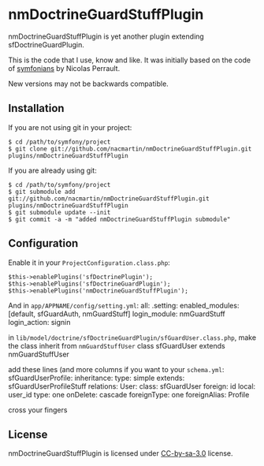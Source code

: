 nmDoctrineGuardStuffPlugin
==========================

nmDoctrineGuardStuffPlugin is yet another plugin extending sfDoctrineGuardPlugin.

This is the code that I use, know and like. It was initially based on the code of [symfonians](http://symfonians.org) by Nicolas Perrault.

New versions may not be backwards compatible.

Installation
------------

If you are not using git in your project:

    $ cd /path/to/symfony/project
    $ git clone git://github.com/nacmartin/nmDoctrineGuardStuffPlugin.git plugins/nmDoctrineGuardStuffPlugin

If you are already using git:

    $ cd /path/to/symfony/project
    $ git submodule add git://github.com/nacmartin/nmDoctrineGuardStuffPlugin.git plugins/nmDoctrineGuardStuffPlugin
    $ git submodule update --init
    $ git commit -a -m "added nmDoctrineGuardStuffPlugin submodule"

Configuration
-------------

Enable it in your `ProjectConfiguration.class.php`:

    $this->enablePlugins('sfDoctrinePlugin');
    $this->enablePlugins('sfDoctrineGuardPlugin');
    $this->enablePlugins('nmDoctrineGuardStuffPlugin');

And in `app/APPNAME/config/setting.yml`:
    all:
      .setting:
        enabled_modules:        [default, sfGuardAuth, nmGuardStuff]
        login_module:           nmGuardStuff
        login_action:           signin  

in `lib/model/doctrine/sfDoctrineGuardPlugin/sfGuardUser.class.php`, make the class inherit from `nmGuardStuffUser`
    class sfGuardUser extends nmGuardStuffUser

add these lines (and more columns if you want to your `schema.yml`:
    sfGuardUserProfile:
      inheritance:
        type: simple
        extends: sfGuardUserProfileStuff
      relations:
        User:
          class: sfGuardUser
          foreign: id
          local: user_id
          type: one
          onDelete: cascade
          foreignType: one
          foreignAlias: Profile

cross your fingers

License
-------

nmDoctrineGuardStuffPlugin is licensed under [CC-by-sa-3.0](http://creativecommons.org/licenses/by-sa/3.0/) license.

